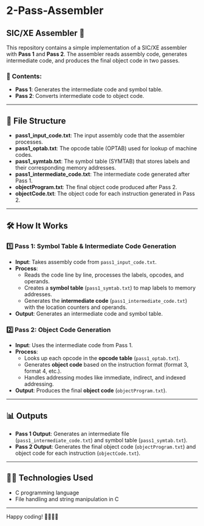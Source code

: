 # 2-Pass-Assembler

## SIC/XE Assembler 🚀

This repository contains a simple implementation of a SIC/XE assembler with **Pass 1** and **Pass 2**. The assembler reads assembly code, generates intermediate code, and produces the final object code in two passes. 

### 📝 **Contents**:
- **Pass 1**: Generates the intermediate code and symbol table.
- **Pass 2**: Converts intermediate code to object code.

---

## 📂 **File Structure**

- **pass1_input_code.txt**: The input assembly code that the assembler processes.
- **pass1_optab.txt**: The opcode table (OPTAB) used for lookup of machine codes.
- **pass1_symtab.txt**: The symbol table (SYMTAB) that stores labels and their corresponding memory addresses.
- **pass1_intermediate_code.txt**: The intermediate code generated after Pass 1.
- **objectProgram.txt**: The final object code produced after Pass 2.
- **objectCode.txt**: The object code for each instruction generated in Pass 2.

---

## 🛠 **How It Works**

### 1️⃣ **Pass 1: Symbol Table & Intermediate Code Generation**
- **Input**: Takes assembly code from `pass1_input_code.txt`.
- **Process**:
  - Reads the code line by line, processes the labels, opcodes, and operands.
  - Creates a **symbol table** (`pass1_symtab.txt`) to map labels to memory addresses.
  - Generates the **intermediate code** (`pass1_intermediate_code.txt`) with the location counters and operands.
- **Output**: Generates an intermediate code and symbol table.

### 2️⃣ **Pass 2: Object Code Generation**
- **Input**: Uses the intermediate code from Pass 1.
- **Process**:
  - Looks up each opcode in the **opcode table** (`pass1_optab.txt`).
  - Generates **object code** based on the instruction format (format 3, format 4, etc.).
  - Handles addressing modes like immediate, indirect, and indexed addressing.
- **Output**: Produces the final **object code** (`objectProgram.txt`).

---

## 📊 **Outputs**
- **Pass 1 Output**: Generates an intermediate file (`pass1_intermediate_code.txt`) and symbol table (`pass1_symtab.txt`).
- **Pass 2 Output**: Generates the final object code (`objectProgram.txt`) and object code for each instruction (`objectCode.txt`).

---

## 🧑‍💻 **Technologies Used**

- C programming language
- File handling and string manipulation in C

---


Happy coding! 👨‍💻👩‍💻

